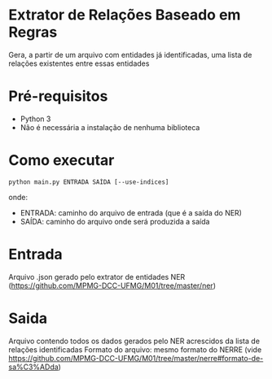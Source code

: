 # Extrator de Relações Baseado em Regras
Gera, a partir de um arquivo com entidades já identificadas, uma lista de relações existentes entre essas entidades

# Pré-requisitos
 - Python 3
 - Não é necessária a instalação de nenhuma biblioteca

# Como executar
```
python main.py ENTRADA SAÍDA [--use-indices]
```
onde:
 - ENTRADA: caminho do arquivo de entrada (que é a saída do NER)
 - SAÍDA: caminho do arquivo onde será produzida a saída

# Entrada
Arquivo .json gerado pelo extrator de entidades NER (https://github.com/MPMG-DCC-UFMG/M01/tree/master/ner)


# Saida
Arquivo contendo todos os dados gerados pelo NER acrescidos da lista de relações identificadas
Formato do arquivo: mesmo formato do NERRE (vide https://github.com/MPMG-DCC-UFMG/M01/tree/master/nerre#formato-de-sa%C3%ADda)

